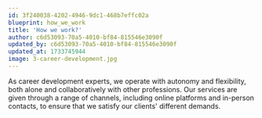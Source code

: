 ```yaml
---
id: 3f240038-4202-4946-9dc1-468b7effc02a
blueprint: how_we_work
title: 'How we work?'
author: c6d53093-70a5-4010-bf84-815546e3090f
updated_by: c6d53093-70a5-4010-bf84-815546e3090f
updated_at: 1733745944
image: 3-career-development.jpg
---
```

As career development experts, we operate with autonomy and flexibility, both alone and collaboratively with other professions. Our services are given through a range of channels, including online platforms and in-person contacts, to ensure that we satisfy our clients' different demands.